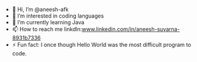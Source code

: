 - 👋 Hi, I’m @aneesh-afk
- 👀 I’m interested in coding languages
- 🌱 I’m currently learning Java
- 📫 How to reach me linkdln:www.linkedin.com/in/aneesh-suvarna-8931b7336 
- ⚡ Fun fact: I once though Hello World was the most difficult program to code.

<!---
aneesh-afk/aneesh-afk is a ✨ special ✨ repository because its `README.md` (this file) appears on your GitHub profile.
You can click the Preview link to take a look at your changes.
--->
